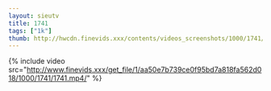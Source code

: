 ```yaml
--- 
layout: sieutv
title: 1741
tags: ["1k"]
thumb: http://hwcdn.finevids.xxx/contents/videos_screenshots/1000/1741/preview.mp4.jpg
---
```

{% include video src="http://www.finevids.xxx/get_file/1/aa50e7b739ce0f95bd7a818fa562d018/1000/1741/1741.mp4/" %} 
